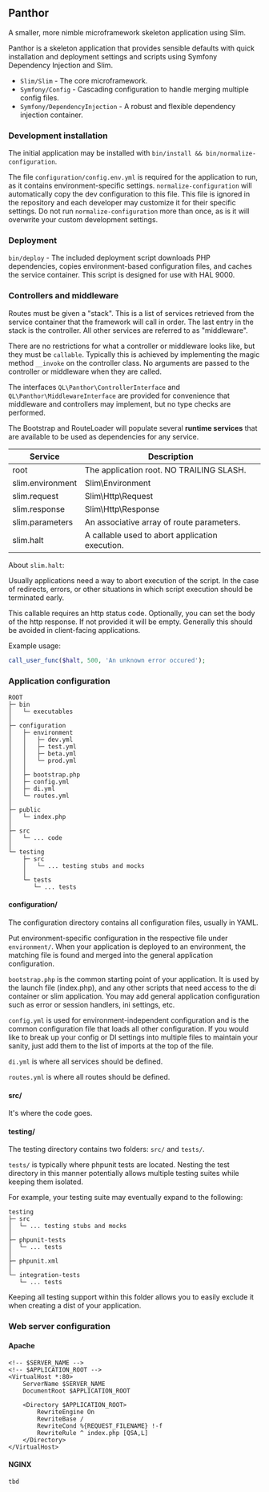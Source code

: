 ## Panthor

A smaller, more nimble microframework skeleton application using Slim.

Panthor is a skeleton application that provides sensible defaults with quick installation and deployment settings and
scripts using Symfony Dependency Injection and Slim.

- `Slim/Slim` - The core microframework.
- `Symfony/Config` - Cascading configuration to handle merging multiple config files.
- `Symfony/DependencyInjection` - A robust and flexible dependency injection container.

### Development installation

The initial application may be installed with `bin/install && bin/normalize-configuration`.

The file `configuration/config.env.yml` is required for the application to run, as it contains environment-specific
settings. `normalize-configuration` will automatically copy the dev configuration to this file. This file is ignored
in the repository and each developer may customize it for their specific settings. Do not run `normalize-configuration`
more than once, as is it will overwrite your custom development settings.

### Deployment

`bin/deploy` - The included deployment script downloads PHP dependencies, copies environment-based configuration
files, and caches the service container. This script is designed for use with HAL 9000.

### Controllers and middleware

Routes must be given a "stack". This is a list of services retrieved from the service container that the framework
will call in order. The last entry in the stack is the controller. All other services are referred to as "middleware".

There are no restrictions for what a controller or middleware looks like, but they must be `callable`. Typically this
is achieved by implementing the magic method `__invoke` on the controller class. No arguments are passed to the
controller or middleware when they are called.

The interfaces `QL\Panthor\ControllerInterface` and `QL\Panthor\MiddlewareInterface` are provided for convenience that
middleware and controllers may implement, but no type checks are performed.

The Bootstrap and RouteLoader will populate several **runtime services** that are available to be used as dependencies
for any service.

Service            | Description
------------------ | -----------
root               | The application root. NO TRAILING SLASH.
slim.environment   | Slim\Environment
slim.request       | Slim\Http\Request
slim.response      | Slim\Http\Response
slim.parameters    | An associative array of route parameters.
slim.halt          | A callable used to abort application execution.

About `slim.halt`:

Usually applications need a way to abort execution of the script. In the case of redirects, errors, or other situations
in which script execution should be terminated early.

This callable requires an http status code. Optionally, you can set the body of the http response. If not provided it
will be empty. Generally this should be avoided in client-facing applications.

Example usage:
```php
call_user_func($halt, 500, 'An unknown error occured');
```

### Application configuration

```
ROOT
├─ bin
│   └─ executables
│
├─ configuration
│   ├─ environment
│   │   ├─ dev.yml
│   │   ├─ test.yml
│   │   ├─ beta.yml
│   │   └─ prod.yml
│   │
│   ├─ bootstrap.php
│   ├─ config.yml
│   ├─ di.yml
│   └─ routes.yml
│
├─ public
│   └─ index.php
│
├─ src
│   └─ ... code
│
└─ testing
    ├─ src
    │   └─ ... testing stubs and mocks
    │
    └─ tests
       └─ ... tests
```

#### configuration/

The configuration directory contains all configuration files, usually in YAML.

Put environment-specific configuration in the respective file under `environment/`. When your application is deployed
to an environment, the matching file is found and merged into the general application configuration.

`bootstrap.php` is the common starting point of your application. It is used by the launch file (index.php), and any
other scripts that need access to the di container or slim application. You may add general application configuration
such as error or session handlers, ini settings, etc.

`config.yml` is used for environment-independent configuration and is the common configuration file that loads
all other configuration. If you would like to break up your config or DI settings into multiple files to maintain your
sanity, just add them to the list of imports at the top of the file.

`di.yml` is where all services should be defined.

`routes.yml` is where all routes should be defined.

#### src/

It's where the code goes.

#### testing/

The testing directory contains two folders:
`src/` and `tests/`.

`tests/` is typically where phpunit tests are located. Nesting the test directory in this manner
potentially allows multiple testing suites while keeping them isolated.

For example, your testing suite may eventually expand to the following:
```
testing
├─ src
│  └─ ... testing stubs and mocks
│
├─ phpunit-tests
│  └─ ... tests
│
├─ phpunit.xml
│
└─ integration-tests
   └─ ... tests
```

Keeping all testing support within this folder allows you to easily exclude it when creating a dist of your application.

### Web server configuration

#### Apache

```
<!-- $SERVER_NAME -->
<!-- $APPLICATION_ROOT -->
<VirtualHost *:80>
    ServerName $SERVER_NAME
    DocumentRoot $APPLICATION_ROOT

    <Directory $APPLICATION_ROOT>
        RewriteEngine On
        RewriteBase /
        RewriteCond %{REQUEST_FILENAME} !-f
        RewriteRule ^ index.php [QSA,L]
    </Directory>
</VirtualHost>
```

#### NGINX

```
tbd
```
